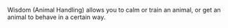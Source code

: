 Wisdom (Animal Handling) allows you to calm or train an animal, or get an animal to behave in a certain way.